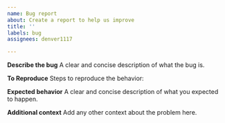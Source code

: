 ```yaml
---
name: Bug report
about: Create a report to help us improve
title: ''
labels: bug
assignees: denver1117

---
```


**Describe the bug**
A clear and concise description of what the bug is.

**To Reproduce**
Steps to reproduce the behavior:

**Expected behavior**
A clear and concise description of what you expected to happen.

**Additional context**
Add any other context about the problem here.
